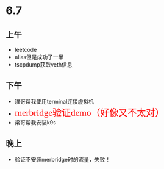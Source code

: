 # 6.7

## 上午

- leetcode
- alias但是成功了一半
- tscpdump获取veth信息

## 下午

- 璞哥帮我使用terminal连接虚拟机
- <font face="黑体" size=5 color=red>merbridge验证demo（好像又不太对）</font>
- 梁哥帮我安装k9s

## 晚上

- 验证不安装merbridge时的流量，失败！